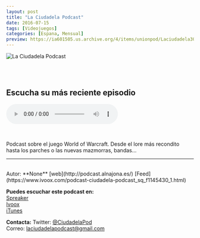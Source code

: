 ```yaml
---
layout: post
title: "La Ciudadela Podcast"
date: 2016-07-15
tags: [Videojuegos]
categories: [Espana, Mensual]
preview: https://ia601505.us.archive.org/4/items/unionpod/Laciudadela300.jpg
---
```


![La Ciudadela Podcast](https://ia601505.us.archive.org/4/items/unionpod/Laciudadela400.jpg)

<br/>
<br/>

## Escucha su más reciente episodio

<!--reproductor-feed=https://www.ivoox.com/ciudadela-podcast_fg_f1145430_filtro_1.xml-->
<!--reproductor-start-->
<audio id="audio" preload="auto" controls="" src="http://co.ivoox.com/es/3x02-la-ciudadela-podcast-guardianes-tirisfal_mf_25337571_feed_1.mp3"></audio>
<!--reproductor-end-->

<br/>  

Podcast sobre el juego World of Warcraft. Desde el lore más recondito hasta los parches o las nuevas mazmorras, bandas...

_ _ _
<br>
Autor: **None**  
[web](http://podcast.alnajona.es/)  
[Feed](https://www.ivoox.com/podcast-ciudadela-podcast_sq_f1145430_1.html)  


**Puedes escuchar este podcast en:**  
[Spreaker](None)  
[Ivoox](https://www.ivoox.com/podcast-ciudadela-podcast_sq_f1145430_1.html)  
[iTunes](None)  


**Contacta:**
Twitter: [@CiudadelaPod](https://twitter.com/CiudadelaPod)  
Correo: [laciudadelapodcast@gmail.com](mailto:laciudadelapodcast@gmail.com)  
